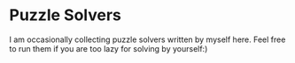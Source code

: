 # Puzzle Solvers

I am occasionally collecting puzzle solvers written by myself here. Feel free to run them if you are too lazy for solving by yourself:)
